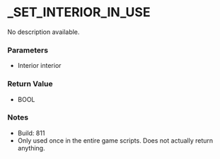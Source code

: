 # _SET_INTERIOR_IN_USE

No description available.

### Parameters
* Interior interior

### Return Value
* BOOL

### Notes
* Build: 811
* Only used once in the entire game scripts.
Does not actually return anything.


